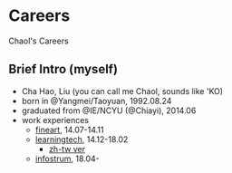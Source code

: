 # Careers
Chaol's Careers

## Brief Intro (myself)
- Cha Hao, Liu (you can call me Chaol, sounds like 'KO)
- born in @Yangmei/Taoyuan, 1992.08.24
- graduated from @IE/NCYU (@Chiayi), 2014.06
- work experiences
  - [fineart](https://github.com/ChaoLiou/Careers/tree/master/1.%20fineart-1407-1411), 14.07-14.11
  - [learningtech](https://github.com/ChaoLiou/Careers/tree/master/2.%20ltc-1412-1802), 14.12-18.02
    - [zh-tw ver](https://github.com/ChaoLiou/Careers/blob/master/2.%20ltc-1412-1802/README.zh-tw.md)
  - [infostrum](https://github.com/ChaoLiou/Careers/tree/master/3.%20infostrum-1804), 18.04-
